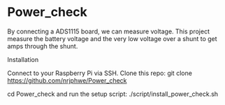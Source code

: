# Power_check
By connecting a ADS1115 board, we can measure voltage. 
This project measure the battery voltage and the very low voltage over a shunt to get amps through the shunt.


Installation

Connect to your Raspberry Pi via SSH.
Clone this repo: git clone https://github.com/nrjphwe/Power_check

cd Power_check and run the setup script: ./script/install_power_check.sh
